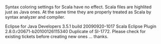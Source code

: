 Syntax coloring settings for Scala have no effect. Scala files are highlited just as Java ones. At the same time they are properly treated as Scala by syntax analyzer and compiler.

Eclipse for Java Developers 3.5.1 build 20090920-1017
Scala Eclipse Plugin 2.8.0.r20671-b20100126115340
Duplicate of SI-1772. Please check for existing tickets before creating new ones ... thanks.
